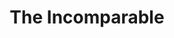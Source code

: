 ---
title:         "The Incomparable"
description:   "The Incomparable is a weekly dive into geeky media we love, including movies, books, TV, comics, and more, featuring a rotating panel of guests and hosted by Jason Snell."
url-thumbnail: "http://www.theincomparable.com/imgs/design/logo-theincomparable.png"
url-rss:       "http://feeds.theincomparable.com/theincomparable"
url-web:       "http://www.theincomparable.com/theincomparable"
url-itunes:    "https://itunes.apple.com/us/podcast/the-incomparable/id388887532?mt=2&uo=4"
tags:         [movies, society and culture]
---